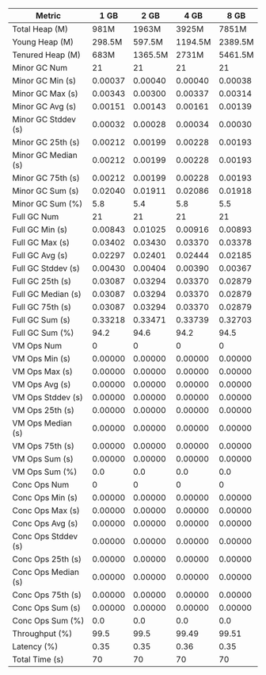| Metric | 1 GB | 2 GB | 4 GB | 8 GB |
|------|----|----|----|----|
| Total Heap (M) | 981M | 1963M | 3925M | 7851M |
| Young Heap (M) | 298.5M | 597.5M | 1194.5M | 2389.5M |
| Tenured Heap (M) | 683M | 1365.5M | 2731M | 5461.5M |
| Minor GC Num | 21 | 21 | 21 | 21 |
| Minor GC Min (s) | 0.00037 | 0.00040 | 0.00040 | 0.00038 |
| Minor GC Max (s) | 0.00343 | 0.00300 | 0.00337 | 0.00314 |
| Minor GC Avg (s) | 0.00151 | 0.00143 | 0.00161 | 0.00139 |
| Minor GC Stddev (s) | 0.00032 | 0.00028 | 0.00034 | 0.00030 |
| Minor GC 25th (s) | 0.00212 | 0.00199 | 0.00228 | 0.00193 |
| Minor GC Median (s) | 0.00212 | 0.00199 | 0.00228 | 0.00193 |
| Minor GC 75th (s) | 0.00212 | 0.00199 | 0.00228 | 0.00193 |
| Minor GC Sum (s) | 0.02040 | 0.01911 | 0.02086 | 0.01918 |
| Minor GC Sum (%) | 5.8 | 5.4 | 5.8 | 5.5 |
| Full GC Num | 21 | 21 | 21 | 21 |
| Full GC Min (s) | 0.00843 | 0.01025 | 0.00916 | 0.00893 |
| Full GC Max (s) | 0.03402 | 0.03430 | 0.03370 | 0.03378 |
| Full GC Avg (s) | 0.02297 | 0.02401 | 0.02444 | 0.02185 |
| Full GC Stddev (s) | 0.00430 | 0.00404 | 0.00390 | 0.00367 |
| Full GC 25th (s) | 0.03087 | 0.03294 | 0.03370 | 0.02879 |
| Full GC Median (s) | 0.03087 | 0.03294 | 0.03370 | 0.02879 |
| Full GC 75th (s) | 0.03087 | 0.03294 | 0.03370 | 0.02879 |
| Full GC Sum (s) | 0.33218 | 0.33471 | 0.33739 | 0.32703 |
| Full GC Sum (%) | 94.2 | 94.6 | 94.2 | 94.5 |
| VM Ops Num | 0 | 0 | 0 | 0 |
| VM Ops Min (s) | 0.00000 | 0.00000 | 0.00000 | 0.00000 |
| VM Ops Max (s) | 0.00000 | 0.00000 | 0.00000 | 0.00000 |
| VM Ops Avg (s) | 0.00000 | 0.00000 | 0.00000 | 0.00000 |
| VM Ops Stddev (s) | 0.00000 | 0.00000 | 0.00000 | 0.00000 |
| VM Ops 25th (s) | 0.00000 | 0.00000 | 0.00000 | 0.00000 |
| VM Ops Median (s) | 0.00000 | 0.00000 | 0.00000 | 0.00000 |
| VM Ops 75th (s) | 0.00000 | 0.00000 | 0.00000 | 0.00000 |
| VM Ops Sum (s) | 0.00000 | 0.00000 | 0.00000 | 0.00000 |
| VM Ops Sum (%) | 0.0 | 0.0 | 0.0 | 0.0 |
| Conc Ops Num | 0 | 0 | 0 | 0 |
| Conc Ops Min (s) | 0.00000 | 0.00000 | 0.00000 | 0.00000 |
| Conc Ops Max (s) | 0.00000 | 0.00000 | 0.00000 | 0.00000 |
| Conc Ops Avg (s) | 0.00000 | 0.00000 | 0.00000 | 0.00000 |
| Conc Ops Stddev (s) | 0.00000 | 0.00000 | 0.00000 | 0.00000 |
| Conc Ops 25th (s) | 0.00000 | 0.00000 | 0.00000 | 0.00000 |
| Conc Ops Median (s) | 0.00000 | 0.00000 | 0.00000 | 0.00000 |
| Conc Ops 75th (s) | 0.00000 | 0.00000 | 0.00000 | 0.00000 |
| Conc Ops Sum (s) | 0.00000 | 0.00000 | 0.00000 | 0.00000 |
| Conc Ops Sum (%) | 0.0 | 0.0 | 0.0 | 0.0 |
| Throughput (%) | 99.5 | 99.5 | 99.49 | 99.51 |
| Latency (%) | 0.35 | 0.35 | 0.36 | 0.35 |
| Total Time (s) | 70 | 70 | 70 | 70 |
